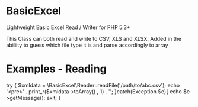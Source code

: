 BasicExcel
==========

Lightweight Basic Excel Read / Writer for PHP 5.3+


This Class can both read and write to CSV, XLS and XLSX.
Added in the abiliity to guess which file type it is and parse accordingly to array

Examples - Reading
===================

   try {
	$xmldata = \BasicExcel\Reader::readFile('/path/to/abc.csv');
    echo '<pre>' . print_r($xmldata->toArray() , 1) . '</pre>';
   }catch(Exception $e){
	echo $e->getMessage();
	exit;
   }